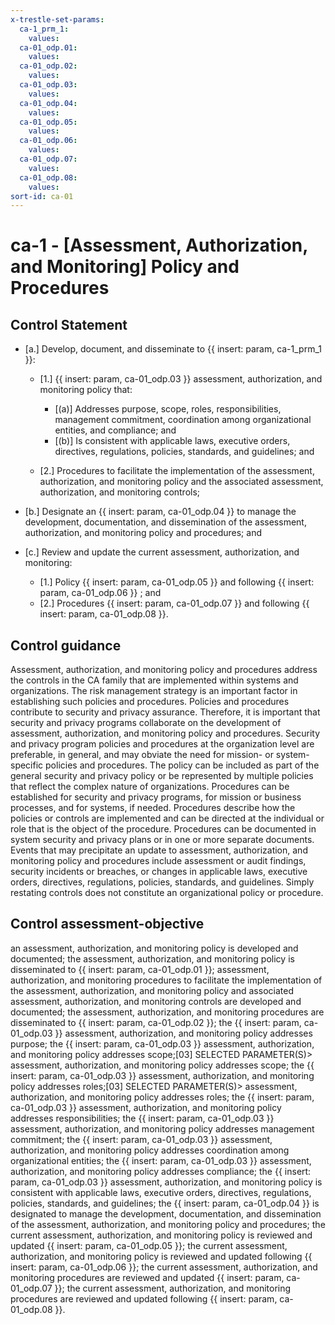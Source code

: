 ```yaml
---
x-trestle-set-params:
  ca-1_prm_1:
    values:
  ca-01_odp.01:
    values:
  ca-01_odp.02:
    values:
  ca-01_odp.03:
    values:
  ca-01_odp.04:
    values:
  ca-01_odp.05:
    values:
  ca-01_odp.06:
    values:
  ca-01_odp.07:
    values:
  ca-01_odp.08:
    values:
sort-id: ca-01
---
```


# ca-1 - \[Assessment, Authorization, and Monitoring\] Policy and Procedures

## Control Statement

- \[a.\] Develop, document, and disseminate to {{ insert: param, ca-1_prm_1 }}:

  - \[1.\] {{ insert: param, ca-01_odp.03 }} assessment, authorization, and monitoring policy that:

    - \[(a)\] Addresses purpose, scope, roles, responsibilities, management commitment, coordination among organizational entities, and compliance; and
    - \[(b)\] Is consistent with applicable laws, executive orders, directives, regulations, policies, standards, and guidelines; and

  - \[2.\] Procedures to facilitate the implementation of the assessment, authorization, and monitoring policy and the associated assessment, authorization, and monitoring controls;

- \[b.\] Designate an {{ insert: param, ca-01_odp.04 }} to manage the development, documentation, and dissemination of the assessment, authorization, and monitoring policy and procedures; and

- \[c.\] Review and update the current assessment, authorization, and monitoring:

  - \[1.\] Policy {{ insert: param, ca-01_odp.05 }} and following {{ insert: param, ca-01_odp.06 }} ; and
  - \[2.\] Procedures {{ insert: param, ca-01_odp.07 }} and following {{ insert: param, ca-01_odp.08 }}.

## Control guidance

Assessment, authorization, and monitoring policy and procedures address the controls in the CA family that are implemented within systems and organizations. The risk management strategy is an important factor in establishing such policies and procedures. Policies and procedures contribute to security and privacy assurance. Therefore, it is important that security and privacy programs collaborate on the development of assessment, authorization, and monitoring policy and procedures. Security and privacy program policies and procedures at the organization level are preferable, in general, and may obviate the need for mission- or system-specific policies and procedures. The policy can be included as part of the general security and privacy policy or be represented by multiple policies that reflect the complex nature of organizations. Procedures can be established for security and privacy programs, for mission or business processes, and for systems, if needed. Procedures describe how the policies or controls are implemented and can be directed at the individual or role that is the object of the procedure. Procedures can be documented in system security and privacy plans or in one or more separate documents. Events that may precipitate an update to assessment, authorization, and monitoring policy and procedures include assessment or audit findings, security incidents or breaches, or changes in applicable laws, executive orders, directives, regulations, policies, standards, and guidelines. Simply restating controls does not constitute an organizational policy or procedure.

## Control assessment-objective

an assessment, authorization, and monitoring policy is developed and documented;
the assessment, authorization, and monitoring policy is disseminated to {{ insert: param, ca-01_odp.01 }};
assessment, authorization, and monitoring procedures to facilitate the implementation of the assessment, authorization, and monitoring policy and associated assessment, authorization, and monitoring controls are developed and documented;
the assessment, authorization, and monitoring procedures are disseminated to {{ insert: param, ca-01_odp.02 }};
the {{ insert: param, ca-01_odp.03 }} assessment, authorization, and monitoring policy addresses purpose;
the {{ insert: param, ca-01_odp.03 }} assessment, authorization, and monitoring policy addresses scope;[03] SELECTED PARAMETER(S)> assessment, authorization, and monitoring policy addresses scope;
the {{ insert: param, ca-01_odp.03 }} assessment, authorization, and monitoring policy addresses roles;[03] SELECTED PARAMETER(S)> assessment, authorization, and monitoring policy addresses roles;
the {{ insert: param, ca-01_odp.03 }} assessment, authorization, and monitoring policy addresses responsibilities;
the {{ insert: param, ca-01_odp.03 }} assessment, authorization, and monitoring policy addresses management commitment;
the {{ insert: param, ca-01_odp.03 }} assessment, authorization, and monitoring policy addresses coordination among organizational entities;
the {{ insert: param, ca-01_odp.03 }} assessment, authorization, and monitoring policy addresses compliance;
the {{ insert: param, ca-01_odp.03 }} assessment, authorization, and monitoring policy is consistent with applicable laws, executive orders, directives, regulations, policies, standards, and guidelines;
the {{ insert: param, ca-01_odp.04 }} is designated to manage the development, documentation, and dissemination of the assessment, authorization, and monitoring policy and procedures;
the current assessment, authorization, and monitoring policy is reviewed and updated {{ insert: param, ca-01_odp.05 }};
the current assessment, authorization, and monitoring policy is reviewed and updated following {{ insert: param, ca-01_odp.06 }};
the current assessment, authorization, and monitoring procedures are reviewed and updated {{ insert: param, ca-01_odp.07 }};
the current assessment, authorization, and monitoring procedures are reviewed and updated following {{ insert: param, ca-01_odp.08 }}.
